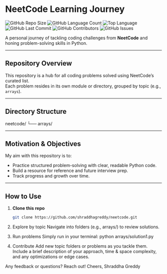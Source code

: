 # NeetCode Learning Journey
![GitHub Repo Size](https://img.shields.io/github/repo-size/shraddhagreddy/neetcode)
![GitHub Language Count](https://img.shields.io/github/languages/count/shraddhagreddy/neetcode)
![Top Language](https://img.shields.io/github/languages/top/shraddhagreddy/neetcode)
![GitHub Last Commit](https://img.shields.io/github/last-commit/shraddhagreddy/neetcode)
![GitHub Contributors](https://img.shields.io/github/contributors/shraddhagreddy/neetcode)
![GitHub Issues](https://img.shields.io/github/issues/shraddhagreddy/neetcode)


A personal journey of tackling coding challenges from **NeetCode** and honing problem-solving skills in Python.

---

##  Repository Overview

This repository is a hub for all coding problems solved using NeetCode’s curated list.  
Each problem resides in its own module or directory, grouped by topic (e.g., `arrays`).

---

##  Directory Structure

neetcode/
└── arrays/

---

##  Motivation & Objectives

My aim with this repository is to:
- Practice structured problem-solving with clear, readable Python code.
- Build a resource for reference and future interview prep.
- Track progress and growth over time.

---

##  How to Use

1. **Clone this repo**
   ```bash
   git clone https://github.com/shraddhagreddy/neetcode.git
2. Explore by topic
   Navigate into folders (e.g., arrays/) to review solutions.

3. Run problems
   Simply run in your terminal:
   python arrays/solution1.py

4. Contribute
   Add new topic folders or problems as you tackle them.
   Include a brief description of your approach, time & space complexity, and any optimizations or edge cases.


Any feedback or questions? Reach out!
Cheers,
Shraddha Greddy
